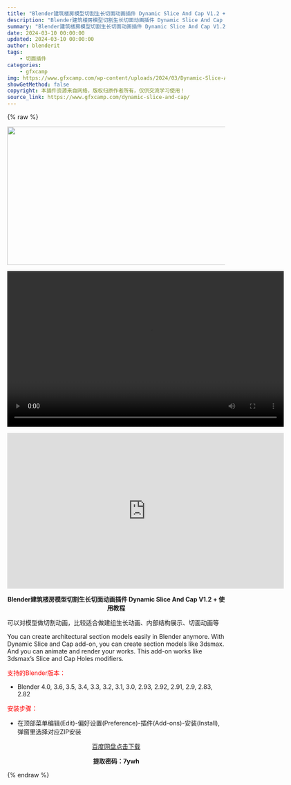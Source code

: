 ```yaml
---
title: "Blender建筑楼房模型切割生长切面动画插件 Dynamic Slice And Cap V1.2 + 使用教程"
description: "Blender建筑楼房模型切割生长切面动画插件 Dynamic Slice And Cap V1.2 + 使用教程 可以对模型做切割动画，比较适合做建组生长动画、内部结构展示、切面动画等 You ca..."
summary: "Blender建筑楼房模型切割生长切面动画插件 Dynamic Slice And Cap V1.2 + 使用教程 可以对模型做切割动画，比较适合做建组生长动画、内部结构展示、切面动画等 You ca..."
date: 2024-03-10 00:00:00
updated: 2024-03-10 00:00:00
author: blenderit
tags: 
    - 切面插件
categories:
    - gfxcamp
img: https://www.gfxcamp.com/wp-content/uploads/2024/03/Dynamic-Slice-And-Cap.jpg
showGetMethod: false
copyright: 本插件资源来自网络，版权归原作者所有，仅供交流学习使用！
source_link: https://www.gfxcamp.com/dynamic-slice-and-cap/
---
```


{% raw %}
<div><p><img decoding="async" class="aligncenter size-full wp-image-118928" src="https://www.gfxcamp.com/wp-content/uploads/2024/03/Dynamic-Slice-And-Cap.jpg" data-src="https://www.gfxcamp.com/wp-content/uploads/2024/03/Dynamic-Slice-And-Cap.jpg" alt="" width="640" height="320" data-srcset="https://www.gfxcamp.com/wp-content/uploads/2024/03/Dynamic-Slice-And-Cap.jpg 640w, https://www.gfxcamp.com/wp-content/uploads/2024/03/Dynamic-Slice-And-Cap-150x75.jpg 150w" data-sizes="(max-width: 640px) 100vw, 640px"><br>
</p><center><div style="width: 640px;" class="wp-video"><!--[if lt IE 9]><script>document.createElement('video');</script><![endif]-->
<video class="wp-video-shortcode" id="video-118927-1" width="640" height="360" preload="true" controls="controls"><source type="video/mp4" src="http://cloud.video.taobao.com/play/u/null/p/1/e/6/t/1/452310948097.mp4?_=1"></source><a href="http://cloud.video.taobao.com/play/u/null/p/1/e/6/t/1/452310948097.mp4">http://cloud.video.taobao.com/play/u/null/p/1/e/6/t/1/452310948097.mp4</a></video></div></center><p style="text-align: center;"><iframe loading="lazy" src="https://player.youku.com/embed/XNjM4MDU4ODMyNA==" width="640" height="360" frameborder="0" allowfullscreen="allowfullscreen" data-mce-fragment="1"></iframe></p><p style="text-align: center;"><strong>Blender建筑楼房模型切割生长切面动画插件 Dynamic Slice And Cap V1.2 + 使用教程</strong></p><p>可以对模型做切割动画，比较适合做建组生长动画、内部结构展示、切面动画等</p><p>You can create architectural section models easily in Blender anymore. With Dynamic Slice and Cap add-on, you can create section models like 3dsmax. And you can animate and render your works. This add-on works like 3dsmax’s Slice and Cap Holes modifiers.</p><p style="text-align: left;"><span style="color: #ff0000;">支持的Blender版本：</span></p><ul>
<li style="text-align: left;">Blender 4.0, 3.6, 3.5, 3.4, 3.3, 3.2, 3.1, 3.0, 2.93, 2.92, 2.91, 2.9, 2.83, 2.82</li>
</ul><p style="text-align: left;"><span style="color: #ff0000;">安装步骤：</span></p><ul>
<li>在顶部菜单编辑(Edit)-偏好设置(Preference)-插件(Add-ons)-安装(Install),弹窗里选择对应ZIP安装</li>
</ul><p style="text-align: center;"><a class="maxbutton-3 maxbutton maxbutton-baidu" target="_blank" rel="noopener" href="https://pan.baidu.com/s/1A4GNii8JJHGbDUS5wzsPxA?pwd=7ywh"><span class="mb-text">百度网盘点击下载</span></a></p><p style="text-align: center;"><strong>提取密码：7ywh</strong></p></div>
<div style="display: none">gfxcamp</div>
{% endraw %}